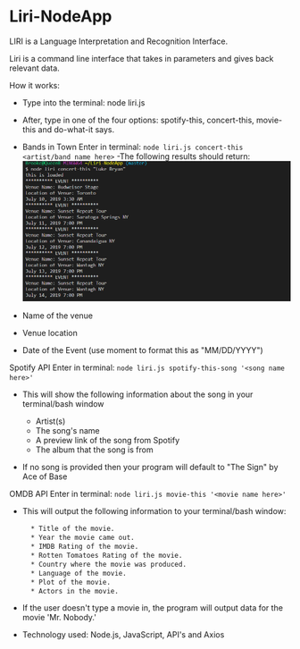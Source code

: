 # Liri-NodeApp

LIRI is a Language Interpretation and Recognition Interface.

Liri is a command line interface that takes in parameters and gives back relevant data.

How it works:

- Type into the terminal: node liri.js
- After, type in one of the four options: spotify-this, concert-this, movie-this and do-what-it says.

- Bands in Town
  Enter in terminal: `node liri.js concert-this <artist/band name here>`
  -The following results should return:
![GitHub Logo](/images/concert-this.png)
- Name of the venue
- Venue location
- Date of the Event (use moment to format this as "MM/DD/YYYY")

Spotify API
Enter in terminal: `node liri.js spotify-this-song '<song name here>'`

- This will show the following information about the song in your terminal/bash window

  - Artist(s)
  - The song's name
  - A preview link of the song from Spotify
  - The album that the song is from

- If no song is provided then your program will default to "The Sign" by Ace of Base

OMDB API 
Enter in terminal: `node liri.js movie-this '<movie name here>'`

   * This will output the following information to your terminal/bash window:

     ```
       * Title of the movie.
       * Year the movie came out.
       * IMDB Rating of the movie.
       * Rotten Tomatoes Rating of the movie.
       * Country where the movie was produced.
       * Language of the movie.
       * Plot of the movie.
       * Actors in the movie.
     ```

   * If the user doesn't type a movie in, the program will output data for the movie 'Mr. Nobody.'

- Technology used: Node.js, JavaScript, API's and Axios
